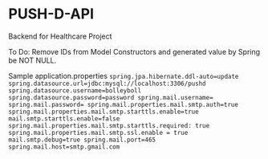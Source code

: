 # PUSH-D-API
Backend for Healthcare Project

To Do:
Remove IDs from Model Constructors and generated value by Spring be NOT NULL.

Sample application.properties
`
spring.jpa.hibernate.ddl-auto=update
spring.datasource.url=jdbc:mysql://localhost:3306/pushd
spring.datasource.username=bolleyboll
spring.datasource.password=password
spring.mail.username=
spring.mail.password=
spring.mail.properties.mail.smtp.auth=true
spring.mail.properties.mail.smtp.starttls.enable=true
mail.smtp.starttls.enable=false
spring.mail.properties.mail.smtp.starttls.required: true
spring.mail.properties.mail.smtp.ssl.enable = true
mail.smtp.debug=true
spring.mail.port=465
spring.mail.host=smtp.gmail.com
`